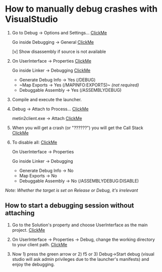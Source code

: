 # How to manually debug crashes with VisualStudio

1. Go to Debug -> Options and Settings... [ClickMe](https://i.imgur.com/N6l5hUE.png)

	Go inside Debugging -> General [ClickMe](https://i.imgur.com/tzlVBdA.png)

	[v] Show disassembly if source is not available

2. On UserInterface -> Properties [ClickMe](https://i.imgur.com/LSi4xHl.png)

	Go inside Linker -> Debugging [ClickMe](https://i.imgur.com/vf6Y6yU.png)
	
	* Generate Debug Info -> Yes (/DEBUG)
	* ~Map Exports -> Yes (/MAPINFO:EXPORTS)~ _(not required)_
	* Debuggable Assembly -> Yes (/ASSEMBLYDEBUG)

3. Compile and execute the launcher.

4. Debug -> Attach to Process... [ClickMe](https://i.imgur.com/Mskhvaq.png)

	metin2client.exe -> Attach [ClickMe](https://i.imgur.com/50WDcYa.png)

5. When you will get a crash (or "??????") you will get the Call Stack [ClickMe](https://i.imgur.com/LGXpzz5.png)

6. To disable all: [ClickMe](https://i.imgur.com/aV29aB0.png)

	On UserInterface -> Properties

	Go inside Linker -> Debugging
	
	* Generate Debug Info -> No
	* Map Exports -> No
	* Debuggable Assembly -> No (/ASSEMBLYDEBUG:DISABLE)

_Note: Whether the target is set on Release or Debug, it's irrelevant_

## How to start a debugging session without attaching
1. Go to the Solution's property and choose UserInterface as the main project. [ClickMe](https://i.imgur.com/IzcSgDT.png)

2. On UserInterface -> Properties -> Debug, change the working directory to your client path. [ClickMe](https://i.imgur.com/YLzEWlc.png)

3. Now 1) press the green arrow or 2) f5 or 3) Debug->Start debug (visual studio will ask admin privileges due to the launcher's manifests) and enjoy the debugging.
